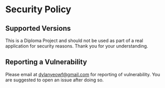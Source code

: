 # Security Policy

## Supported Versions
This is a Diploma Project and should not be used as part of a real application for security reasons. Thank you for your understanding.

## Reporting a Vulnerability
Please email at dylanyeowf@gmail.com for reporting of vulnerability. You are suggested to open an issue after doing so. 
